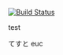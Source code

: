 
[![Build Status](https://travis-ci.org/syngan/SANDBOX.png?branch=master)](https://travis-ci.org/syngan/SANDBOX)

test

てすと euc
